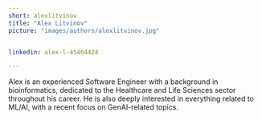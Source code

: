 ```yaml
---
short: alexlitvinov
title: "Alex Litvinov"
picture: "images/authors/alexlitvinov.jpg"


linkedin: alex-l-45464424

---
```


Alex is an experienced Software Engineer with a background in bioinformatics, dedicated to the Healthcare and Life Sciences sector throughout his career. He is also deeply interested in everything related to ML/AI, with a recent focus on GenAI-related topics.